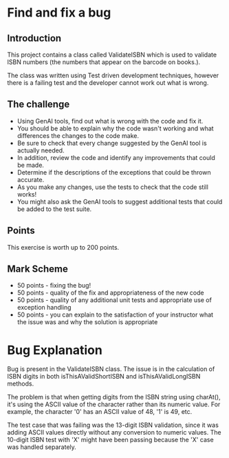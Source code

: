 # Find and fix a bug

## Introduction
This project contains a class called ValidateISBN which is used to validate ISBN numbers (the numbers that appear on the barcode on books.).

The class was written using Test driven development techniques, however there is a failing test and the developer cannot work out what is wrong.

## The challenge
* Using GenAI tools, find out what is wrong with the code and fix it.
* You should be able to explain why the code wasn't working and what differences the changes to the code make.
* Be sure to check that every change suggested by the GenAI tool is actually needed.
* In addition, review the code and identify any improvements that could be made. 
* Determine if the descriptions of the exceptions that could be thrown accurate.
* As you make any changes, use the tests to check that the code still works!
* You might also ask the GenAI tools to suggest additional tests that could be added to the test suite.

## Points
This exercise is worth up to 200 points.

## Mark Scheme

* 50 points - fixing the bug!
* 50 points - quality of the fix and appropriateness of the new code
* 50 points - quality of any additional unit tests and appropriate use of exception handling
* 50 points - you can explain to the satisfaction of your instructor what the issue was and why the solution is appropriate


# Bug Explanation 

Bug is present in the ValidateISBN class. The issue is in the calculation of ISBN digits in both isThisAValidShortISBN and isThisAValidLongISBN methods.

The problem is that when getting digits from the ISBN string using charAt(), it's using the ASCII value of the character rather than its numeric value. For example, the character '0' has an ASCII value of 48, '1' is 49, etc.

The test case that was failing was the 13-digit ISBN validation, since it was adding ASCII values directly without any conversion to numeric values. The 10-digit ISBN test with 'X' might have been passing because the 'X' case was handled separately.



